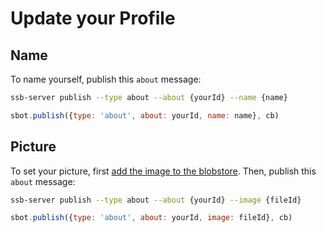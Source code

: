 # Update your Profile

## Name

To name yourself, publish this `about` message:

```bash
ssb-server publish --type about --about {yourId} --name {name}
```
```js
sbot.publish({type: 'about', about: yourId, name: name}, cb)
```

## Picture

To set your picture, first [add the image to the blobstore](howto-publish-a-file.md).
Then, publish this `about` message:

```bash
ssb-server publish --type about --about {yourId} --image {fileId}
```
```js
sbot.publish({type: 'about', about: yourId, image: fileId}, cb)
```
